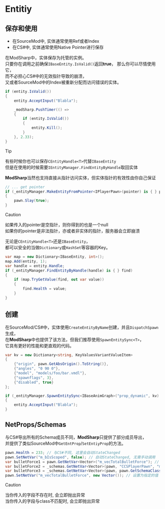 # Entitiy

## 保存和使用

- 在SourceMod中, 实体通常使用Ref或者Index
- 在CS#中, 实体通常使用Native Pointer进行保存

在ModSharp中，实体保存为托管的实例。  
只要你在调用之前确保`IBaseEntity.IsValid()`返回**true**，
那么你可以尽情使用它，  
而不必担心CS#中的无效指针导致的崩溃，  
又或者SourceMod中的Index被重新分配而访问错误的实体。  

```c#
if (entity.IsValid())
{
    entity.AcceptInput("Blabla");

    _modSharp.PushTimer(() => 
    {
        if (entity.IsValid())
        {
            entity.Kill();
        }
    }, 2.33);
}
```

> [!TIP]
> 有些时候你也可以保存``CEntityHandle<T>``代替``IBaseEntity``  
> 但是在使用的时候需要``IEntityManager.FindEntityByHandle``取回实体

**ModSharp**当然也支持直接从指针访问实体，但实体指针的有效性由你自己保证

```c#
// ... get pointer
if (_entityManager.MakeEntityFromPointer<IPlayerPawn>(pointer) is { } pawn)
{
    pawn.Slay(true);
}
```

> [!CAUTION]
>
> 如果传入的pointer是空指针，则你得到的也是一个null  
> 如果你的pointer是非法指针，亦或者非实体的指针，服务器会立即崩溃

无论是``CEntityHandle<T>``还是``IBaseEntity``，  
都可以安全的当做`Dictionary`或`HashSet`等容器的Key。  

```c#
var map = new Dictionary<IBaseEntity, int>();
map.Add(entity, 1);
var handle = entity.Handle;
if (_entityManager.FindEntityByHandle(handle) is { } find)
{
    if (map.TryGetValue(find, out var value))
    {
        find.Health = value;
    }
}
```

## 创建

在SourceMod/CS#中，实体使用`CreateEntityByName`创建，并且``DispatchSpawn``生成，  
在**ModSharp**中也提供了该方法，但我们推荐使用``SpawnEntitySync<T>``，  
它具有更好的性能和更直观的代码。  

```c#
var kv = new Dictionary<string, KeyValuesVariantValueItem>
{
    {"origin", pawn.GetAbsOrigin().ToString()},
    {"angles", "0 90 0"},
    {"model", "models/foo/bar.vmdl"},
    {"spawnflags", 3},
    {"disabled", true}
};

if (_entityManager.SpawnEntitySync<IBaseAnimGraph>("prop_dynamic", kv) is { } entity)
{
    entity.AcceptInput("Blabla");
}

```

## NetProps/Schemas

与CS#导出所有的Schema成员不同，**ModSharp**只提供了部分成员导出，  
并提供了类似SourceMod中``GetEntProp``/``SetEntiyProp``的方法。

```c#
pawn.Health = 233; // 与CS#不同, 这里会自动StateChanged
pawn.SetNetVar("m_bIsScoped", false); // 自动StateChanged, 无需手动调用
var bulletForce1 = pawn.GetNetVar<Vector>("m_vecTotalBulletForce"); // 使用Schema字段名称获取
var bulletForce2 = _schemas.GetNetVar<Vector>(pawn, "CCSPlayerPawn", "m_vecTotalBulletForce"); // 显式类 + 字段名
var bulletForce3 = _schemas.GetNetVar<Vector>(pawn, pawn.GetSchemaClassname(), "m_vecTotalBulletForce"); // 自动类 + 显式字段名
pawn.SetNetVar("m_vecTotalBulletForce", new Vector()); // 设置为指定的值
```

> [!Caution]
>
> 当你传入的字段不存在时, 会立即抛出异常  
> 当你传入的字段与class不匹配时, 会立即抛出异常  
